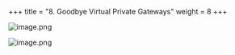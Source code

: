 +++
title = "8. Goodbye Virtual Private Gateways"
weight = 8
+++


![image.png](/images/008-viii-clean-it-up/40-323742-image.png)


![image.png](/images/008-viii-clean-it-up/40-398700-image.png)


